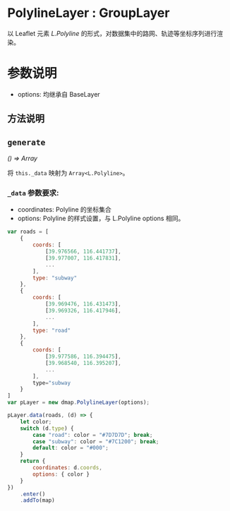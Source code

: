 # PolylineLayer : GroupLayer


以 Leaflet 元素 *L.Polyline* 的形式，对数据集中的路网、轨迹等坐标序列进行渲染。

# 参数说明
+ options: 
    均继承自 BaseLayer

## 方法说明
## `generate`
*() => Array*

将 `this._data` 映射为 `Array<L.Polyline>`。
### `_data` 参数要求:
+ coordinates: Polyline 的坐标集合
+ options: Polyline 的样式设置，与 L.Polyline options 相同。


```javascript
var roads = [
    {
        coords: [
            [39.976566, 116.441737], 
            [39.977007, 116.417831],
            ...
        ],
        type: "subway"
    },
    {
        coords: [
            [39.969476, 116.431473],
            [39.969326, 116.417946],
            ...
        ],
        type: "road"
    },
    {
        coords: [
            [39.977586, 116.394475],
            [39.968540, 116.395207],
            ...
        ],
        type="subway
    }
]
var pLayer = new dmap.PolylineLayer(options);

pLayer.data(roads, (d) => {
    let color;
    switch (d.type) {
        case "road": color = "#7D7D7D"; break;
        case "subway": color = "#7C1200"; break;
        default: color = "#000"; 
    }
    return {
        coordinates: d.coords,
        options: { color }
    }
})
    .enter()
    .addTo(map)

```